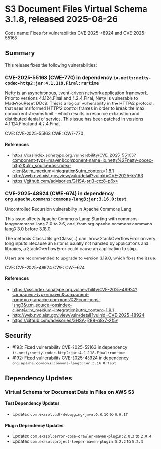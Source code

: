 # S3 Document Files Virtual Schema 3.1.8, released 2025-08-26

Code name: Fixes for vulnerabilities CVE-2025-48924 and CVE-2025-55163

## Summary

This release fixes the following vulnerabilities:

### CVE-2025-55163 (CWE-770) in dependency `io.netty:netty-codec-http2:jar:4.1.118.Final:runtime`

Netty is an asynchronous, event-driven network application framework. Prior to versions 4.1.124.Final and 4.2.4.Final, Netty is vulnerable to MadeYouReset DDoS. This is a logical vulnerability in the HTTP/2 protocol, that uses malformed HTTP/2 control frames in order to break the max concurrent streams limit - which results in resource exhaustion and distributed denial of service. This issue has been patched in versions 4.1.124.Final and 4.2.4.Final.

CVE: CVE-2025-55163
CWE: CWE-770

#### References

- https://ossindex.sonatype.org/vulnerability/CVE-2025-55163?component-type=maven&component-name=io.netty%2Fnetty-codec-http2&utm_source=ossindex-client&utm_medium=integration&utm_content=1.8.1
- http://web.nvd.nist.gov/view/vuln/detail?vulnId=CVE-2025-55163
- https://github.com/advisories/GHSA-prj3-ccx8-p6x4

### CVE-2025-48924 (CWE-674) in dependency `org.apache.commons:commons-lang3:jar:3.16.0:test`

Uncontrolled Recursion vulnerability in Apache Commons Lang.

This issue affects Apache Commons Lang: Starting with commons-lang:commons-lang 2.0 to 2.6, and, from org.apache.commons:commons-lang3 3.0 before 3.18.0.

The methods ClassUtils.getClass(...) can throw StackOverflowError on very long inputs. Because an Error is usually not handled by applications and libraries, a 
StackOverflowError could cause an application to stop.

Users are recommended to upgrade to version 3.18.0, which fixes the issue.

CVE: CVE-2025-48924
CWE: CWE-674

#### References

- https://ossindex.sonatype.org/vulnerability/CVE-2025-48924?component-type=maven&component-name=org.apache.commons%2Fcommons-lang3&utm_source=ossindex-client&utm_medium=integration&utm_content=1.8.1
- http://web.nvd.nist.gov/view/vuln/detail?vulnId=CVE-2025-48924
- https://github.com/advisories/GHSA-j288-q9x7-2f5v

## Security

* #193: Fixed vulnerability CVE-2025-55163 in dependency `io.netty:netty-codec-http2:jar:4.1.118.Final:runtime`
* #192: Fixed vulnerability CVE-2025-48924 in dependency `org.apache.commons:commons-lang3:jar:3.16.0:test`

## Dependency Updates

### Virtual Schema for Document Data in Files on AWS S3

#### Test Dependency Updates

* Updated `com.exasol:udf-debugging-java:0.6.16` to `0.6.17`

#### Plugin Dependency Updates

* Updated `com.exasol:error-code-crawler-maven-plugin:2.0.3` to `2.0.4`
* Updated `com.exasol:project-keeper-maven-plugin:5.2.2` to `5.2.3`
